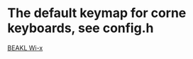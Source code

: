 # The default keymap for corne keyboards, see config.h

[BEAKL Wi-x](http://thedarnedestthing.com/extreme%20beakl%20wi)
